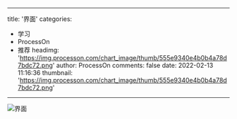 
---
title: '界面'
categories: 
 - 学习
 - ProcessOn
 - 推荐
headimg: 'https://img.processon.com/chart_image/thumb/555e9340e4b0b4a78d7bdc72.png'
author: ProcessOn
comments: false
date: 2022-02-13 11:16:36
thumbnail: 'https://img.processon.com/chart_image/thumb/555e9340e4b0b4a78d7bdc72.png'
---

<div>   
<img class="thumb" alt="界面" src="https://img.processon.com/chart_image/thumb/555e9340e4b0b4a78d7bdc72.png" referrerpolicy="no-referrer">
<p></p>  
</div>
            
